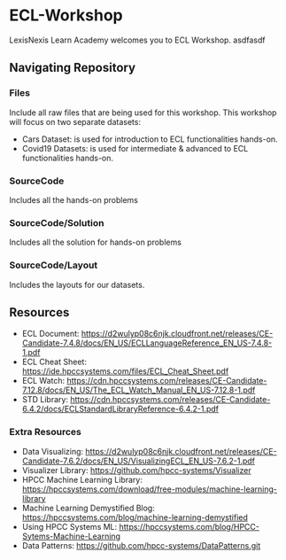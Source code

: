# ECL-Workshop

LexisNexis Learn Academy welcomes you to ECL Workshop.
asdfasdf
## Navigating Repository

### Files
Include all raw files that are being used for this workshop. This workshop will focus on two separate datasets:
- Cars Dataset: is used for introduction to ECL functionalities hands-on.
- Covid19 Datasets: is used for intermediate & advanced to ECL functionalities hands-on.

### SourceCode
Includes all the hands-on problems

### SourceCode/Solution
Includes all the solution for hands-on problems

### SourceCode/Layout
Includes the layouts for our datasets. 

## Resources
- ECL Document: https://d2wulyp08c6njk.cloudfront.net/releases/CE-Candidate-7.4.8/docs/EN_US/ECLLanguageReference_EN_US-7.4.8-1.pdf
- ECL Cheat Sheet: https://ide.hpccsystems.com/files/ECL_Cheat_Sheet.pdf
- ECL Watch: https://cdn.hpccsystems.com/releases/CE-Candidate-7.12.8/docs/EN_US/The_ECL_Watch_Manual_EN_US-7.12.8-1.pdf
- STD Library: https://cdn.hpccsystems.com/releases/CE-Candidate-6.4.2/docs/ECLStandardLibraryReference-6.4.2-1.pdf

### Extra Resources

- Data Visualizing: https://d2wulyp08c6njk.cloudfront.net/releases/CE-Candidate-7.6.2/docs/EN_US/VisualizingECL_EN_US-7.6.2-1.pdf
- Visualizer Library: https://github.com/hpcc-systems/Visualizer
- HPCC Machine Learning Library: https://hpccsystems.com/download/free-modules/machine-learning-library
- Machine Learning Demystified Blog: https://hpccsystems.com/blog/machine-learning-demystified
- Using HPCC Systems ML: https://hpccsystems.com/blog/HPCC-Sytems-Machine-Learning
- Data Patterns: https://github.com/hpcc-systems/DataPatterns.git







